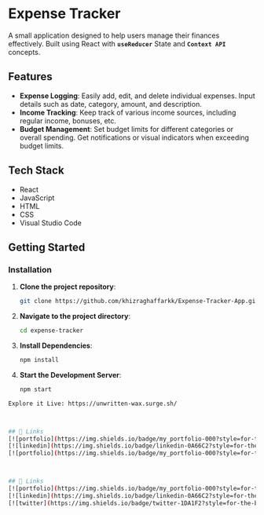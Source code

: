 # Expense Tracker

A small application designed to help users manage their finances effectively. Built using React with **`useReducer`** State and **`Context API`** concepts.

## Features

- **Expense Logging**: Easily add, edit, and delete individual expenses. Input details such as date, category, amount, and description.
- **Income Tracking**: Keep track of various income sources, including regular income, bonuses, etc.
- **Budget Management**: Set budget limits for different categories or overall spending. Get notifications or visual indicators when exceeding budget limits.

## Tech Stack

- React
- JavaScript
- HTML
- CSS
- Visual Studio Code

## Getting Started

### Installation

1. **Clone the project repository**:
   ```bash
   git clone https://github.com/khizraghaffarkk/Expense-Tracker-App.git
2. **Navigate to the project directory**:
   ```bash
   cd expense-tracker
3. **Install Dependencies**:
   ```bash
   npm install
4. **Start the Development Server**:
   ```bash
   npm start

```bash
Explore it Live: https://unwritten-wax.surge.sh/



## 🔗 Links
[![portfolio](https://img.shields.io/badge/my_portfolio-000?style=for-the-badge&logo=ko-fi&logoColor=white)](https://khizra_ghaffar_portfolio.surge.sh/)
[![linkedin](https://img.shields.io/badge/linkedin-0A66C2?style=for-the-badge&logo=linkedin&logoColor=white)](https://www.linkedin.com/in/khizra-ghaffar-253512221/)
[![portfolio](https://img.shields.io/badge/my_portfolio-000?style=for-the-badge&logo=twitter&logoColor=white)](https://khizra_ghaffar_portfolio.surge.sh/)



## 🔗 Links
[![portfolio](https://img.shields.io/badge/my_portfolio-000?style=for-the-badge&logo=ko-fi&logoColor=white)](https://katherineoelsner.com/)
[![linkedin](https://img.shields.io/badge/linkedin-0A66C2?style=for-the-badge&logo=linkedin&logoColor=white)](https://www.linkedin.com/)
[![twitter](https://img.shields.io/badge/twitter-1DA1F2?style=for-the-badge&logo=twitter&logoColor=white)](https://twitter.com/)
